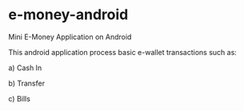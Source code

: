 # e-money-android
Mini E-Money Application on Android

This android application process basic e-wallet transactions such as:

a) Cash In

b) Transfer

c) Bills
